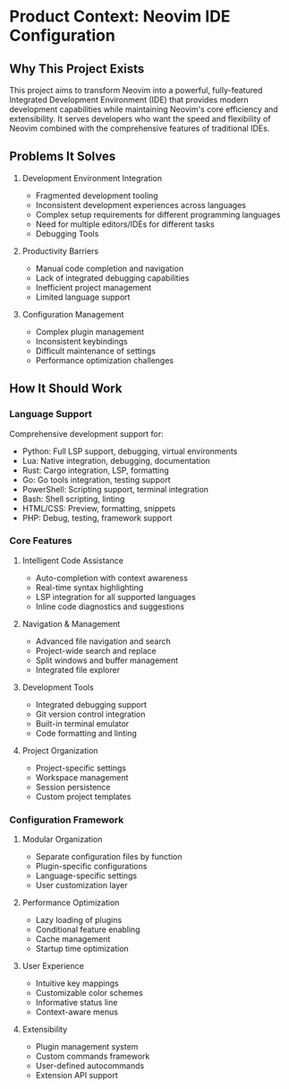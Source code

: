# Product Context: Neovim IDE Configuration

## Why This Project Exists
This project aims to transform Neovim into a powerful, fully-featured Integrated Development Environment (IDE) that provides modern development capabilities while maintaining Neovim's core efficiency and extensibility. It serves developers who want the speed and flexibility of Neovim combined with the comprehensive features of traditional IDEs.

## Problems It Solves
1. Development Environment Integration
   - Fragmented development tooling
   - Inconsistent development experiences across languages
   - Complex setup requirements for different programming languages
   - Need for multiple editors/IDEs for different tasks
   - Debugging Tools

2. Productivity Barriers
   - Manual code completion and navigation
   - Lack of integrated debugging capabilities
   - Inefficient project management
   - Limited language support

3. Configuration Management
   - Complex plugin management
   - Inconsistent keybindings
   - Difficult maintenance of settings
   - Performance optimization challenges

## How It Should Work

### Language Support
Comprehensive development support for:
- Python: Full LSP support, debugging, virtual environments
- Lua: Native integration, debugging, documentation
- Rust: Cargo integration, LSP, formatting
- Go: Go tools integration, testing support
- PowerShell: Scripting support, terminal integration
- Bash: Shell scripting, linting
- HTML/CSS: Preview, formatting, snippets
- PHP: Debug, testing, framework support

### Core Features
1. Intelligent Code Assistance
   - Auto-completion with context awareness
   - Real-time syntax highlighting
   - LSP integration for all supported languages
   - Inline code diagnostics and suggestions

2. Navigation & Management
   - Advanced file navigation and search
   - Project-wide search and replace
   - Split windows and buffer management
   - Integrated file explorer

3. Development Tools
   - Integrated debugging support
   - Git version control integration
   - Built-in terminal emulator
   - Code formatting and linting

4. Project Organization
   - Project-specific settings
   - Workspace management
   - Session persistence
   - Custom project templates

### Configuration Framework
1. Modular Organization
   - Separate configuration files by function
   - Plugin-specific configurations
   - Language-specific settings
   - User customization layer

2. Performance Optimization
   - Lazy loading of plugins
   - Conditional feature enabling
   - Cache management
   - Startup time optimization

3. User Experience
   - Intuitive key mappings
   - Customizable color schemes
   - Informative status line
   - Context-aware menus

4. Extensibility
   - Plugin management system
   - Custom commands framework
   - User-defined autocommands
   - Extension API support
